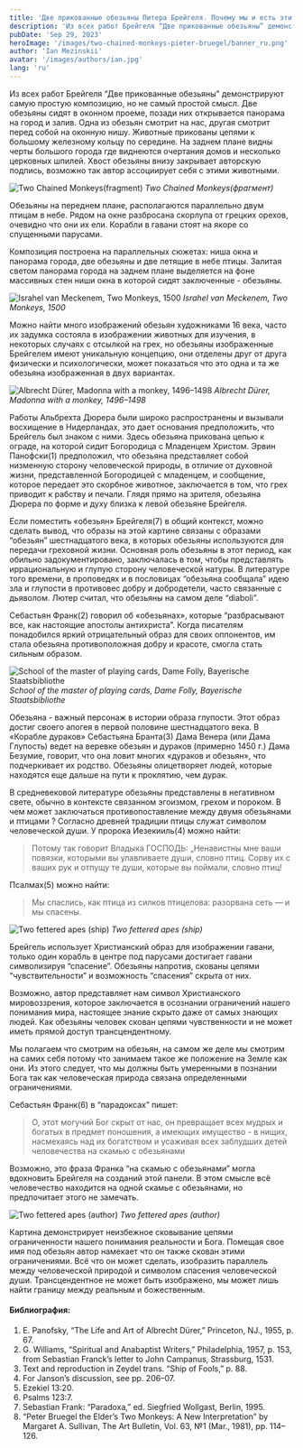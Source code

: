 ```yaml
---
title: 'Две прикованные обезьяны Питера Брейгеля. Почему мы и есть эти обезьяны?'
description: 'Из всех работ Брейгеля “Две прикованные обезьяны” демонстрируют самую простую композицию, но не самый простой смысл.'
pubDate: 'Sep 29, 2023'
heroImage: '/images/two-chained-monkeys-pieter-bruegel/banner_ru.png'
author: 'Ian Mezinskii'
avatar: '/images/authors/ian.jpg'
lang: 'ru'
---
```


Из всех работ Брейгеля “Две прикованные обезьяны” демонстрируют самую простую композицию, но не самый простой смысл. Две обезьяны сидят в оконном проеме, позади них открывается панорама на город и залив. Одна из обезьян смотрит на нас, другая смотрит перед собой на оконную нишу. Животные прикованы цепями к большому железному кольцу по середине. На заднем плане видны черты большого города где виднеются очертания домов и несколько церковных шпилей. Хвост обезьяны внизу закрывает авторскую подпись, возможно так автор ассоциирует себя с этими животными.

![Two Chained Monkeys(fragment)](/images/two-chained-monkeys-pieter-bruegel/monkeys_fragmant.webp)
*Two Chained Monkeys(фрагмент)*

Обезьяны на переднем плане, располагаются параллельно двум птицам в небе. Рядом на окне разбросана скорлупа от грецких орехов, очевидно что они их ели. Корабли в гавани стоят на якоре со спущенными парусами.

Композиция построена на параллельных сюжетах: ниша окна и панорама города, две обезьяны и две летящие в небе птицы. Залитая светом панорама города на заднем плане выделяется на фоне массивных стен ниши окна в которой сидят заключенные - обезьяны.

![Israhel van Meckenem, Two Monkeys, 1500](/images/two-chained-monkeys-pieter-bruegel/two_monkeys.webp)
*Israhel van Meckenem, Two Monkeys, 1500*

Можно найти много изображений обезьян художниками 16 века, часто их задумка состояла в изображении животных для изучения, в некоторых случаях с отсылкой на грех, но обезьяны изображенные Брейгелем имеют уникальную концепцию, они отделены друг от друга физически и психологически, может показаться что это одна и та же обезьяна изображенная в двух вариантах.

![Albrecht Dürer, Madonna with a monkey, 1496–1498](/images/two-chained-monkeys-pieter-bruegel/madonna_monkey.webp)
*Albrecht Dürer, Madonna with a monkey, 1496–1498*

Работы Альбрехта Дюрера были широко распространены и вызывали восхищение в Нидерландах, это дает основания предположить, что Брейгель был знаком с ними. Здесь обезьяна прикована цепью к ограде, на которой сидит Богородица с Младенцем Христом. Эрвин Панофски(1) предположил, что обезьяна представляет собой низменную сторону человеческой природы, в отличие от духовной жизни, представленной Богородицей с младенцем, и сообщение, которое передает это скорбное животное, заключается в том, что грех приводит к рабству и печали. Глядя прямо на зрителя, обезьяна Дюрера по форме и духу близка к левой обезьяне Брейгеля.

Если поместить «обезьян» Брейгеля(7) в общий контекст, можно сделать вывод, что образы на этой картине связаны с образами “обезьян” шестнадцатого века, в которых обезьяны используются для передачи греховной жизни. Основная роль обезьяны в этот период, как обильно задокументировано, заключалась в том, чтобы представлять иррациональную и глупую сторону человеческой натуры. В литературе того времени, в проповедях и в пословицах “обезьяна сообщала” идею зла и глупости в противовес добру и добродетели, часто связанные с дьяволом. Лютер считал, что обезьяны на самом деле “diaboli”.

Себастьян Франк(2) говорил об «обезьянах», которые “разбрасывают все, как настоящие апостолы антихриста”. Когда писателям понадобился яркий отрицательный образ для своих оппонентов, им стала обезьяна противоположная добру и красоте, смогла стать сильным образом.

![School of the master of playing cards, Dame Folly, Bayerische Staatsbibliothe](/images/two-chained-monkeys-pieter-bruegel/shool_master.webp)
*School of the master of playing cards, Dame Folly, Bayerische Staatsbibliothe*

Обезьяна - важный персонаж в истории образа глупости. Этот образ достиг своего апогея в первой половине шестнадцатого века. В «Корабле дураков» Себастьяна Бранта(3) Дама Венера (или Дама Глупость) ведет на веревке обезьян и дураков (примерно 1450 г.) Дама Безумие, говорит, что она ловит многих «дураков и обезьян», что подчеркивает их родство. Обезьяны олицетворяет людей, которые находятся еще дальше на пути к проклятию, чем дурак.

В средневековой литературе обезьяны представлены в негативном свете, обычно в контексте связанном эгоизмом, грехом и пороком. В чем может заключаться противопоставление между двумя обезьянами и птицами ? Согласно древней традиции птицы служат символом человеческой души. У пророка Иезекииль(4) можно найти:

> Потому так говорит Владыка ГОСПОДЬ: „Ненавистны мне ваши повязки, которыми вы улавливаете души, словно птиц. Сорву их с ваших рук и отпущу те души, которые вы поймали, словно птиц!

Псалмах(5) можно найти:

> Мы спаслись, как птица из силков птицелова: разорвана сеть — и мы спасены.

![Two fettered apes (ship)](/images/two-chained-monkeys-pieter-bruegel/two_apes_ship.webp)
*Two fettered apes (ship)*

Брейгель использует Христианский образ для изображении гавани, только один корабль в центре под парусами достигает гавани символизируя “спасение”. Обезьяны напротив, скованы цепями “чувствительности” и возможность “спасения” скрыта от них.

Возможно, автор представляет нам символ Христианского мировоззрения, которое заключается в осознании ограничений нашего понимания мира, настоящее знание скрыто даже от самых знающих людей. Как обезьяны человек скован цепями чувственности и не может иметь прямой доступ трансцендентному.

Мы полагаем что смотрим на обезьян, на самом же деле мы смотрим на самих себя потому что занимаем такое же положение на Земле как они. Из этого следует, что мы должны быть умеренными в познании Бога так как человеческая природа связана определенными ограничениями.

Себастьян Франк(6) в “парадоксах” пишет:

> О, этот могучий Бог скрыт от нас, он превращает всех мудрых и богатых в предмет поношения, а имеющих имущество - в нищих, насмехаясь над их богатством и усаживая всех заблудших детей человечества на скамью с обезьянами

Возможно, это фраза Франка “на скамью с обезьянами” могла вдохновить Брейгеля на созданий этой панели. В этом смысле всё человечество находится на одной скамье с обезьянами, но предпочитает этого не замечать.

![Two fettered apes (author)](/images/two-chained-monkeys-pieter-bruegel/author.webp)
*Two fettered apes (author)*

Картина демонстрирует неизбежное сковывание цепями ограниченности нашего понимания реальности и Бога. Помещая свое имя под обезьян автор намекает что он также скован этими ограничениями. Всё что он может сделать, изобразить параллель между человеческой природой и символом спасения человеческой души. Трансцендентное не может быть изображено, мы может лишь найти границу между реальным и божественным.

#### Библиография:

1. E. Panofsky, “The Life and Art of Albrecht Dürer,” Princeton, NJ., 1955, p. 67.
2. G. Williams, “Spiritual and Anabaptist Writers,” Philadelphia, 1957, p. 153, from Sebastian Franck’s letter to John Campanus, Strassburg, 1531.
3. Text and reproduction in Zeydel trans. “Ship of Fools,” p. 88.
4. For Janson’s discussion, see pp. 206–07.
5. Ezekiel 13:20.
6. Psalms 123:7.
7. Sebastian Frank: “Paradoxa,” ed. Siegfried Wollgast, Berlin, 1995.
8. “Peter Bruegel the Elder’s Two Monkeys: A New Interpretation” by Margaret A. Sullivan, The Art Bulletin, Vol. 63, №1 (Mar., 1981), pp. 114–126.